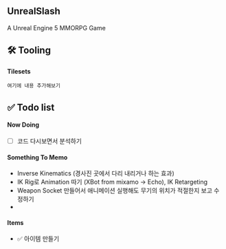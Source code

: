 ## UnrealSlash

A Unreal Engine 5 MMORPG Game

## 🛠️ Tooling

#### Tilesets


```bash
여기에 내용 추가해보기
```

## ✅ Todo list

#### Now Doing
- [ ] 코드 다시보면서 분석하기

#### Something To Memo
- Inverse Kinematics (경사진 곳에서 다리 내리거나 하는 효과)
- IK Rig로 Animation 따기 (XBot from mixamo -> Echo), IK Retargeting
- Weapon Socket 만들어서 애니메이션 실행해도 무기의 위치가 적절한지 보고 수정하기
- 
#### Items

- ✅ 아이템 만들기